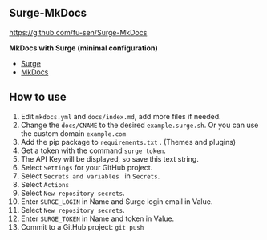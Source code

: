 ## Surge-MkDocs

<https://github.com/fu-sen/Surge-MkDocs>

**MkDocs with Surge (minimal configuration)**

- [Surge](https://surge.sh/)
- [MkDocs](https://www.mkdocs.org/)

## How to use

1. Edit `mkdocs.yml` and `docs/index.md`, add more files if needed.
2. Change the `docs/CNAME` to the desired `example.surge.sh`. Or you can use the custom domain `example.com`
3. Add the pip package to `requirements.txt` . (Themes and plugins)
4. Get a token with the command `surge token`.
6. The API Key will be displayed, so save this text string.
7. Select `Settings` for your GitHub project.
8. Select `Secrets and variables ` in `Secrets`.
9. Select `Actions`
10. Select `New repository secrets`.
11. Enter `SURGE_LOGIN` in Name and Surge login email in Value.
12. Select `New repository secrets`.
13. Enter `SURGE_TOKEN` in Name and token in Value.
14. Commit to a GitHub project: `git push`
